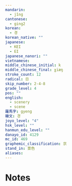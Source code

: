 ```yaml
---
mandarin:
  - jǐng
cantonese:
  - ging2
korean:
  - 경
korean_native: ""
japanese:
  - KEI
  - EI
japanese_nanori: ""
vietnamese:
middle_chinese_initial: k
middle_chinese_final: ɣiæŋ
stroke_count: 12
radical: 日
skip_number: 2-4-8
grade_level: 4
pos: ""
english:
  - scenery
  - scene
羅馬字: gyeng
韓文: 경
joyo_level: "4"
hsk_level: ""
hanmun_edu_level: ""
danayo_id: 4129
mc_id: 469
graphemic_classification: 京
stand_in: 景色
aliases:
---
```


# Notes
